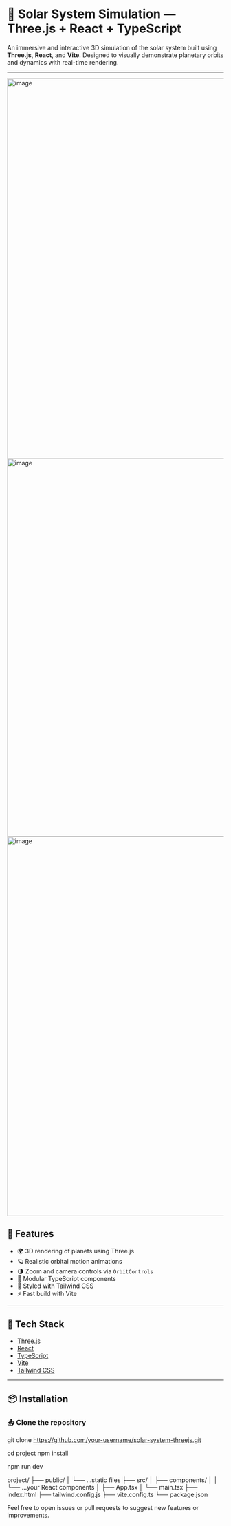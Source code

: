 # 🌌 Solar System Simulation — Three.js + React + TypeScript

An immersive and interactive 3D simulation of the solar system built using **Three.js**, **React**, and **Vite**. Designed to visually demonstrate planetary orbits and dynamics with real-time rendering.

---
<img width="1919" height="883" alt="image" src="https://github.com/user-attachments/assets/9368f5a1-d46d-4c08-a0cb-1c1fc2b3aabb" />

<img width="1919" height="879" alt="image" src="https://github.com/user-attachments/assets/46b2255e-8f99-4c5a-84c7-32abfa209a9c" />

<img width="1919" height="882" alt="image" src="https://github.com/user-attachments/assets/5e1adccd-7f83-4632-bdd3-d01f9777b560" />



## 🚀 Features

- 🌍 3D rendering of planets using Three.js  
- 🪐 Realistic orbital motion animations  
- 🌗 Zoom and camera controls via `OrbitControls`  
- 🧭 Modular TypeScript components  
- 💨 Styled with Tailwind CSS  
- ⚡ Fast build with Vite  

---

## 🧰 Tech Stack

- [Three.js](https://threejs.org/)  
- [React](https://react.dev/)  
- [TypeScript](https://www.typescriptlang.org/)  
- [Vite](https://vitejs.dev/)  
- [Tailwind CSS](https://tailwindcss.com/)  

---

## 📦 Installation

### 📥 Clone the repository
git clone https://github.com/your-username/solar-system-threejs.git

cd project
npm install

npm run dev

project/
├── public/
│   └── ...static files
├── src/
│   ├── components/
│   │   └── ...your React components
│   ├── App.tsx
│   └── main.tsx
├── index.html
├── tailwind.config.js
├── vite.config.ts
└── package.json

Feel free to open issues or pull requests to suggest new features or improvements.
